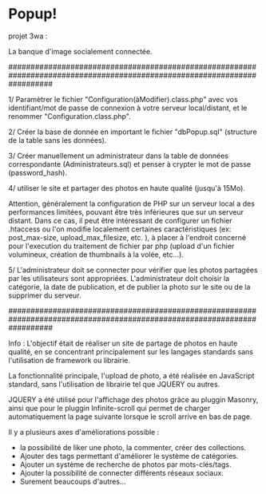 # Popup!

projet 3wa :

La banque d'image socialement connectée.

##########################################################################################################################

1/ Paramètrer le fichier "Configuration(àModifier).class.php" avec vos identifiant/mot de passe de connexion 
à votre serveur local/distant, et le renommer "Configuration.class.php".

2/ Créer la base de donnée en important le fichier "dbPopup.sql" (structure de la table sans les données).

3/ Créer manuellement un administrateur dans la table de données correspondante (Administrateurs.sql) et 
penser à crypter le mot de passe (password_hash).

4/ utiliser le site et partager des photos en haute qualité (jusqu'à 15Mo). 

Attention, généralement la configuration de PHP sur un serveur local a des performances limitées, pouvant être 
très inférieures que sur un serveur distant. 
Dans ce cas, il peut être intéressant de configurer un fichier .htaccess ou l'on modifie localement certaines 
caractéristiques (ex: post_max-size, upload_max_filesize, etc. ), à placer à l'endroit concerné pour l'execution du 
traitement de fichier par php (upload d'un fichier volumineux, création de thumbnails à la volée, etc...).

5/ L'administrateur doit se connecter pour vérifier que les photos partagées par les utilisateurs sont appropriées.
L'administrateur doit choisir la catégorie, la date de publication, et de publier la photo sur le site ou de la supprimer 
du serveur.


##########################################################################################################################


Info : L'objectif était de réaliser un site de partage de photos en haute qualité, en se concentrant principalement 
sur les langages standards sans l'utilisation de framework ou librairie. 

La fonctionnalité principale, l'upload de photo, a été réalisée en JavaScript standard, sans l'utilisation de librairie tel 
que JQUERY ou autres.

JQUERY a été utilisé pour l'affichage des photos grâce au pluggin Masonry, ainsi que pour le pluggin Infinite-scroll qui 
permet de charger automatiquement la page suivante lorsque le scroll arrive en bas de page.

Il y a plusieurs axes d'améliorations possible : 
- la possibilité de liker une photo, la commenter, créer des collections. 
- Ajouter des tags permettant d'améliorer le système de catégories. 
- Ajouter un système de recherche de photos par mots-clés/tags.
- Ajouter la possibilité de connecter différents réseaux sociaux.
- Surement beaucoups d'autres...
